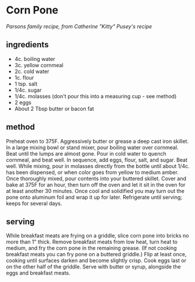 # Corn Pone
_Parsons family recipe,_ 
_from Catherine "Kitty" Pusey's recipe_

## ingredients 
- 4c. boiling water
- 3c. yellow cornmeal
- 2c. cold water
- 1c. flour
- 1 tsp. salt
- 1/4c. sugar
- 1/4c. molasses (don't pour this into a measuring cup - see method)  
- 2 eggs
- About 2 Tbsp butter or bacon fat  

## method
Preheat oven to 375F. Aggressively butter or grease a deep cast iron skillet. In a large mixing bowl or stand mixer, pour boiling water over cornmeal. Beat until the lumps are almost gone. Pour in cold water to quench cornmeal, and beat well. In sequence, add eggs, flour, salt, and sugar. Beat well. While mixing, pour in molasses directly from the bottle until about 1/4c. has been dispensed, or when color goes from yellow to medium amber. Once thoroughly mixed, pour contents into your buttered skillet. Cover and bake at 375F for an hour, then turn off the oven and let it sit in the oven for at least another 30 minutes. Once cool and solidified you may turn out the pone onto aluminum foil and wrap it up for later. Refrigerate until serving; keeps for several days. 

## serving 
While breakfast meats are frying on a griddle, slice corn pone into bricks no more than 1" thick. Remove breakfast meats from low heat, turn heat to medium, and fry the corn pone in the remaining grease. (If not cooking breakfast meats you can fry pone on a buttered griddle.) Flip at least once, cooking until surfaces darken and become slightly crisp. Cook eggs last or on the other half of the griddle. Serve with butter or syrup, alongside the eggs and breakfast meats.
